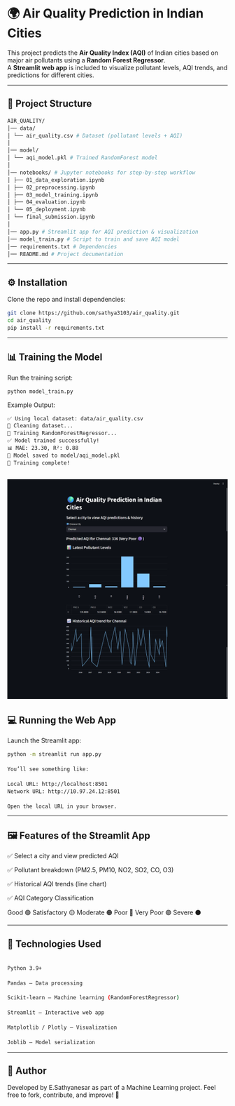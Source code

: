 # 🌍 Air Quality Prediction in Indian Cities

This project predicts the **Air Quality Index (AQI)** of Indian cities based on major air pollutants using a **Random Forest Regressor**.  
A **Streamlit web app** is included to visualize pollutant levels, AQI trends, and predictions for different cities.

---

## 📂 Project Structure
```bash
AIR_QUALITY/
│── data/
│ └── air_quality.csv # Dataset (pollutant levels + AQI)
│
│── model/
│ └── aqi_model.pkl # Trained RandomForest model
│
│── notebooks/ # Jupyter notebooks for step-by-step workflow
│ ├── 01_data_exploration.ipynb
│ ├── 02_preprocessing.ipynb
│ ├── 03_model_training.ipynb
│ ├── 04_evaluation.ipynb
│ └── 05_deployment.ipynb
│ └── final_submission.ipynb
│
│── app.py # Streamlit app for AQI prediction & visualization
│── model_train.py # Script to train and save AQI model
│── requirements.txt # Dependencies
│── README.md # Project documentation
```
---

## ⚙️ Installation

Clone the repo and install dependencies:

```bash
git clone https://github.com/sathya3103/air_quality.git
cd air_quality
pip install -r requirements.txt
```
---

## 📊 Training the Model

Run the training script:
```bash
python model_train.py
```

Example Output:
```bash
✅ Using local dataset: data/air_quality.csv
🔧 Cleaning dataset...
🚀 Training RandomForestRegressor...
✅ Model trained successfully!
📊 MAE: 23.30, R²: 0.88
💾 Model saved to model/aqi_model.pkl
🎉 Training complete!
```
![alt text](images/screencapture-localhost-8501-2025-09-06-14_07_12.png)
---

## 💻 Running the Web App

Launch the Streamlit app:
```bash
python -m streamlit run app.py

You’ll see something like:

Local URL: http://localhost:8501
Network URL: http://10.97.24.12:8501

Open the local URL in your browser.
```

---

## 🖼️ Features of the Streamlit App

✅ Select a city and view predicted AQI

✅ Pollutant breakdown (PM2.5, PM10, NO2, SO2, CO, O3)

✅ Historical AQI trends (line chart)

✅ AQI Category Classification

Good 🟢
Satisfactory 🟡
Moderate 🟠
Poor 🔴
Very Poor 🟣
Severe ⚫

---

## 🧪 Technologies Used
```bash

Python 3.9+

Pandas – Data processing

Scikit-learn – Machine learning (RandomForestRegressor)

Streamlit – Interactive web app

Matplotlib / Plotly – Visualization

Joblib – Model serialization
```
---
## 🙌 Author

Developed by E.Sathyanesar as part of a Machine Learning project.
Feel free to fork, contribute, and improve! 🚀
